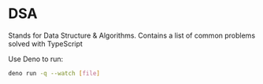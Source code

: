 # DSA

Stands for Data Structure & Algorithms. Contains a list of common problems solved with TypeScript

Use Deno to run:
```bash
deno run -q --watch [file]
```
